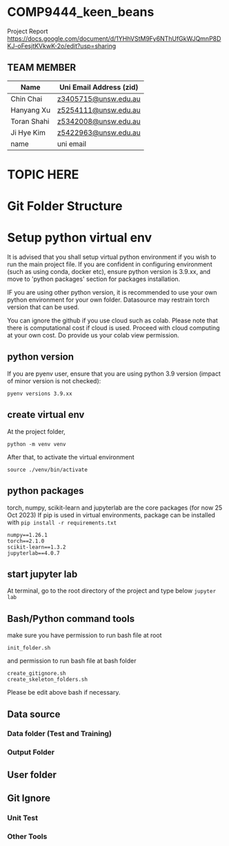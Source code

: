 # COMP9444_keen_beans

Project Report
https://docs.google.com/document/d/1YHhVStM9Fy6NThUfGkWJQmnP8DKJ-oFesjtKVkwK-2o/edit?usp=sharing

## TEAM MEMBER
| Name | Uni Email Address (zid) |
| ----------- | ----------- |
| Chin Chai | z3405715@unsw.edu.au |
| Hanyang Xu | z5254111@unsw.edu.au |
| Toran Shahi | z5342008@unsw.edu.au |
| Ji Hye Kim  | z5422963@unsw.edu.au |
| name | uni email |

# TOPIC HERE

# Git Folder Structure

# Setup python virtual env
It is advised that you shall setup virtual python environment if you wish to run the main project file.
If you are confident in configuring environment (such as using conda, docker etc), ensure python version is 3.9.xx, and move to 'python packages' section for packages installation.

IF you are using other python version, it is recommended to use your own python environment for your own folder. Datasource may restrain torch version that can be used.

You can ignore the github if you use cloud such as colab. Please note that there is computational cost if cloud is used. Proceed with cloud computing at your own cost. Do provide us your colab view permission.


## python version
If you are pyenv user, ensure that you are using python 3.9 version (impact of minor version is not checked):
```
pyenv versions 3.9.xx
```

## create virtual env
At the project folder, 
```
python -m venv venv
```
After that, to activate the virtual environment
```
source ./venv/bin/activate
```


## python packages
torch, numpy, scikit-learn and jupyterlab are the core packages (for now 25 Oct 2023)
If pip is used in virtual environments, package can be installed with `pip install -r requirements.txt` 
```
numpy==1.26.1
torch==2.1.0
scikit-learn==1.3.2
jupyterlab==4.0.7
```

## start jupyter lab
At terminal, go to the root directory of the project and type below
`jupyter lab`

## Bash/Python command tools
make sure you have permission to run bash file at root
```
init_folder.sh
```
and permission to run bash file at bash folder
```
create_gitignore.sh
create_skeleton_folders.sh
```

Please be edit above bash if necessary.

## Data source
### Data folder (Test and Training)
### Output Folder

## User folder

## Git Ignore


### Unit Test
### Other Tools

